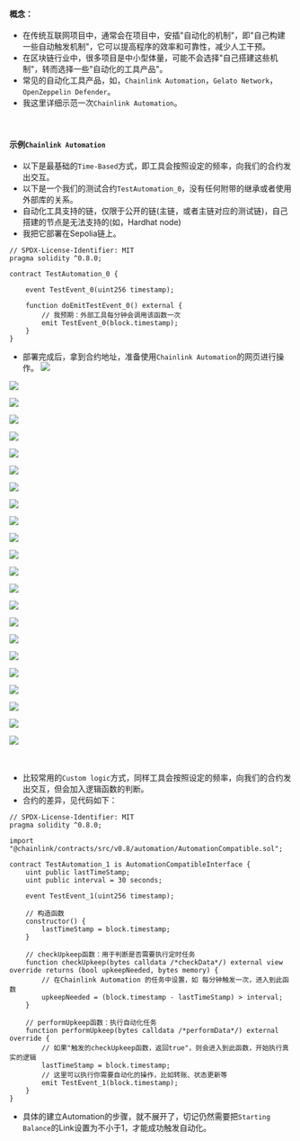 #### 概念：
- 在传统互联网项目中，通常会在项目中，安插"自动化的机制"，即"自己构建一些自动触发机制"，它可以提高程序的效率和可靠性，减少人工干预。
- 在区块链行业中，很多项目是中小型体量，可能不会选择"自己搭建这些机制"，转而选择一些"自动化的工具产品"。
- 常见的自动化工具产品，如，```Chainlink Automation```，```Gelato Network```，```OpenZeppelin Defender```。
- 我这里详细示范一次```Chainlink Automation```。

　

#### 示例```Chainlink Automation```
- 以下是最基础的```Time-Based```方式，即工具会按照设定的频率，向我们的合约发出交互。
- 以下是一个我们的测试合约```TestAutomation_0```，没有任何附带的继承或者使用外部库的关系。
- 自动化工具支持的链，仅限于公开的链(主链，或者主链对应的测试链)，自己搭建的节点是无法支持的(如，Hardhat node)
- 我把它部署在Sepolia链上。
```
// SPDX-License-Identifier: MIT
pragma solidity ^0.8.0;

contract TestAutomation_0 {

    event TestEvent_0(uint256 timestamp);

    function doEmitTestEvent_0() external {
        // 我预期：外部工具每分钟会调用该函数一次
        emit TestEvent_0(block.timestamp);
    }
}
```

- 部署完成后，拿到合约地址，准备使用```Chainlink Automation```的网页进行操作。
![](../images/ChainlinkAutomation/Sample-001.png "")

![](../images/ChainlinkAutomation/Sample-002.png "")

![](../images/ChainlinkAutomation/Sample-003.png "")

![](../images/ChainlinkAutomation/Sample-004.png "")

![](../images/ChainlinkAutomation/Sample-005.png "")

![](../images/ChainlinkAutomation/Sample-006.png "")

![](../images/ChainlinkAutomation/Sample-007.png "")

![](../images/ChainlinkAutomation/Sample-008.png "")

![](../images/ChainlinkAutomation/Sample-009.png "")

![](../images/ChainlinkAutomation/Sample-010.png "")

![](../images/ChainlinkAutomation/Sample-011.png "")

![](../images/ChainlinkAutomation/Sample-012.png "")

![](../images/ChainlinkAutomation/Sample-013.png "")

![](../images/ChainlinkAutomation/Sample-014.png "")

![](../images/ChainlinkAutomation/Sample-015.png "")

![](../images/ChainlinkAutomation/Sample-016.png "")

![](../images/ChainlinkAutomation/Sample-017.png "")

![](../images/ChainlinkAutomation/Sample-018.png "")

![](../images/ChainlinkAutomation/Sample-019.png "")

![](../images/ChainlinkAutomation/Sample-020.png "")

![](../images/ChainlinkAutomation/Sample-021.png "")

![](../images/ChainlinkAutomation/Sample-022.png "")

![](../images/ChainlinkAutomation/Sample-023.png "")

　

- 比较常用的```Custom logic```方式，同样工具会按照设定的频率，向我们的合约发出交互，但会加入逻辑函数的判断。
- 合约的差异，见代码如下：
```
// SPDX-License-Identifier: MIT
pragma solidity ^0.8.0;

import "@chainlink/contracts/src/v0.8/automation/AutomationCompatible.sol";

contract TestAutomation_1 is AutomationCompatibleInterface {
    uint public lastTimeStamp;
    uint public interval = 30 seconds;

    event TestEvent_1(uint256 timestamp);

    // 构造函数
    constructor() {
        lastTimeStamp = block.timestamp;
    }    

    // checkUpkeep函数：用于判断是否需要执行定时任务
    function checkUpkeep(bytes calldata /*checkData*/) external view override returns (bool upkeepNeeded, bytes memory) {
        // 在Chainlink Automation 的任务中设置，如 每分钟触发一次，进入到此函数
        upkeepNeeded = (block.timestamp - lastTimeStamp) > interval;
    }

    // performUpkeep函数：执行自动化任务
    function performUpkeep(bytes calldata /*performData*/) external override {
        // 如果"触发的checkUpkeep函数，返回true"，则会进入到此函数，开始执行真实的逻辑
        lastTimeStamp = block.timestamp;
        // 这里可以执行你需要自动化的操作，比如转账、状态更新等
        emit TestEvent_1(block.timestamp);
    }
}
```
- 具体的建立Automation的步骤，就不展开了，切记仍然需要把```Starting Balance```的Link设置为不小于1，才能成功触发自动化。